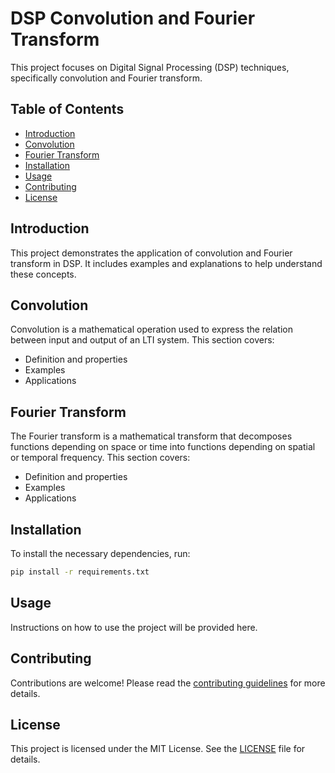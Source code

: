 # DSP Convolution and Fourier Transform

This project focuses on Digital Signal Processing (DSP) techniques, specifically convolution and Fourier transform.

## Table of Contents

- [Introduction](#introduction)
- [Convolution](#convolution)
- [Fourier Transform](#fourier-transform)
- [Installation](#installation)
- [Usage](#usage)
- [Contributing](#contributing)
- [License](#license)

## Introduction

This project demonstrates the application of convolution and Fourier transform in DSP. It includes examples and explanations to help understand these concepts.

## Convolution

Convolution is a mathematical operation used to express the relation between input and output of an LTI system. This section covers:

- Definition and properties
- Examples
- Applications

## Fourier Transform

The Fourier transform is a mathematical transform that decomposes functions depending on space or time into functions depending on spatial or temporal frequency. This section covers:

- Definition and properties
- Examples
- Applications

## Installation

To install the necessary dependencies, run:

```bash
pip install -r requirements.txt
```

## Usage

Instructions on how to use the project will be provided here.

## Contributing

Contributions are welcome! Please read the [contributing guidelines](CONTRIBUTING.md) for more details.

## License

This project is licensed under the MIT License. See the [LICENSE](LICENSE) file for details.
